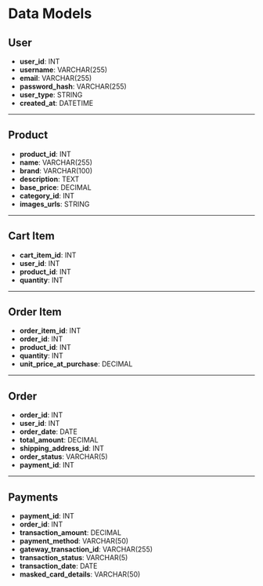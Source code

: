 # Data Models

## User

- **user_id**: INT
- **username**: VARCHAR(255)
- **email**: VARCHAR(255)
- **password_hash**: VARCHAR(255)
- **user_type**: STRING
- **created_at**: DATETIME

---

## Product

- **product_id**: INT
- **name**: VARCHAR(255)
- **brand**: VARCHAR(100)
- **description**: TEXT
- **base_price**: DECIMAL
- **category_id**: INT
- **images_urls**: STRING

---

## Cart Item

- **cart_item_id**: INT
- **user_id**: INT
- **product_id**: INT
- **quantity**: INT

---

## Order Item

- **order_item_id**: INT
- **order_id**: INT
- **product_id**: INT
- **quantity**: INT
- **unit_price_at_purchase**: DECIMAL

---

## Order

- **order_id**: INT
- **user_id**: INT
- **order_date**: DATE
- **total_amount**: DECIMAL
- **shipping_address_id**: INT
- **order_status**: VARCHAR(5)
- **payment_id**: INT

---

## Payments

- **payment_id**: INT
- **order_id**: INT
- **transaction_amount**: DECIMAL
- **payment_method**: VARCHAR(50)
- **gateway_transaction_id**: VARCHAR(255)
- **transaction_status**: VARCHAR(5)
- **transaction_date**: DATE
- **masked_card_details**: VARCHAR(50)
